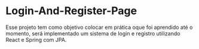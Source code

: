# Login-And-Register-Page
Esse projeto tem como objetivo colocar em prática oque foi aprendido até o momento, será implementado um sistema de login e registro utilizando React e Spring com JPA.

